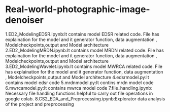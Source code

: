 # Real-world-photographic-image-denoiser
 1.ED2_ModelingEDSR.ipynb:It contains model EDSR related code. File has explaination for the model and it generator function, data augmentation , Modelcheckpoints,output and Model   architecture
 2.ED2_ModelingMRDN.ipynb:It contains model MRDN related code. File has explaination for the model and it generator function, data augmentation , Modelcheckpoints,output and Model   architecture
 3.ED2_ModelingWavelet.ipynb:It contains model MWRCA  related code. File has explaination for the model and it generator function, data augmentation , Modelcheckpoints,output and   Model architecture
 4.edsrmodel.py:It contains model edsr code
 5.mrdnmodel.py:It contins mrdn model code
 6.mwrcamodel.py:It contains mwrca model code
 7.file_handling.ipynb: Necessary file handling functions helpful to carry out file operations in google colab.
 8.CS2_EDA_and_Preprocessing.ipynb:Explorator data analysis of the project and preprocessing
